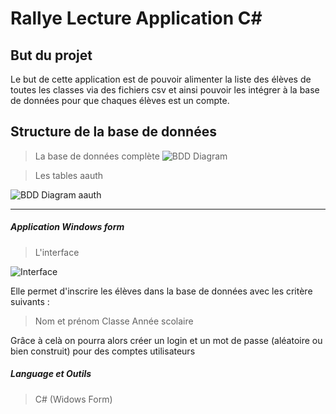 # Rallye Lecture Application C# #

## But du projet ##

Le but de cette application est de pouvoir alimenter la liste des élèves de toutes les classes via des fichiers csv et ainsi pouvoir
les intégrer à la base de données pour que chaques élèves est un compte.

## Structure de la base de données ##
> La base de données complète 
 ![BDD Diagram](https://github.com/vappy2/RallyeLectureCSharp/blob/master/Image/bdd%20image%201.PNG)

> Les tables aauth
  
  ![BDD Diagram aauth](https://github.com/vappy2/RallyeLectureCSharp/blob/master/Image/bdd%20aauth.PNG)
  * * * 
##### Application Windows form #####
> L'interface

![Interface](https://github.com/vappy2/RallyeLectureCSharp/blob/master/Image/Interface.JPG)

Elle permet d'inscrire les élèves dans la base de données avec les critère suivants :
>Nom et prénom
>Classe
>Année scolaire

Grâce à celà on pourra alors créer un login et un mot de passe (aléatoire ou bien construit) pour des comptes utilisateurs


##### Language et Outils #####
> C# (Widows Form) 
